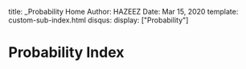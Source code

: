 title: _Probability Home
Author: HAZEEZ
Date: Mar 15, 2020
template: custom-sub-index.html
disqus: 
display: ["Probability"]

# Probability Index
